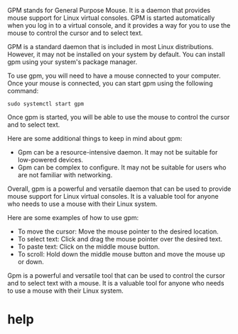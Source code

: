 GPM stands for General Purpose Mouse. It is a daemon that provides mouse support for Linux virtual consoles. GPM is started automatically when you log in to a virtual console, and it provides a way for you to use the mouse to control the cursor and to select text.

GPM is a standard daemon that is included in most Linux distributions. However, it may not be installed on your system by default. You can install gpm using your system's package manager.

To use gpm, you will need to have a mouse connected to your computer. Once your mouse is connected, you can start gpm using the following command:

```
sudo systemctl start gpm
```

Once gpm is started, you will be able to use the mouse to control the cursor and to select text.

Here are some additional things to keep in mind about gpm:

* Gpm can be a resource-intensive daemon. It may not be suitable for low-powered devices.
* Gpm can be complex to configure. It may not be suitable for users who are not familiar with networking.

Overall, gpm is a powerful and versatile daemon that can be used to provide mouse support for Linux virtual consoles. It is a valuable tool for anyone who needs to use a mouse with their Linux system.

Here are some examples of how to use gpm:

* To move the cursor: Move the mouse pointer to the desired location.
* To select text: Click and drag the mouse pointer over the desired text.
* To paste text: Click on the middle mouse button.
* To scroll: Hold down the middle mouse button and move the mouse up or down.

Gpm is a powerful and versatile tool that can be used to control the cursor and to select text with a mouse. It is a valuable tool for anyone who needs to use a mouse with their Linux system.



# help 

```

``` 
